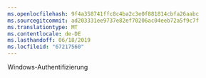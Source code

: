```yaml
---
ms.openlocfilehash: 9f4a358741ffc8c4ba2c3e0f881814cbfa26aabc
ms.sourcegitcommit: ad203331ee9737e82ef70206ac04eeb72a5f9c7f
ms.translationtype: MT
ms.contentlocale: de-DE
ms.lasthandoff: 06/18/2019
ms.locfileid: "67217560"
---
```

Windows-Authentifizierung